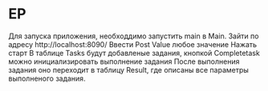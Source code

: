 # EP
Для запуска приложения, необходдимо запустить main в Main.
Зайти по адресу http://localhost:8090/
Ввести Post Value любое значение
Нажать старт
В таблице Tasks будут добавленые задания, кнопкой Completetask можно инициализировать выполнение задания
После выполнения задания оно переходит в таблицу Result, где описаны все параметры выполненого задания.
